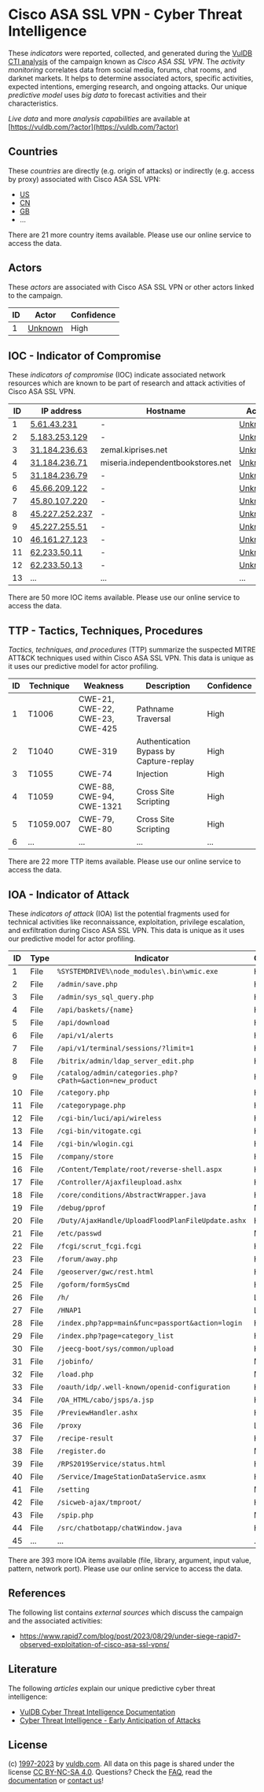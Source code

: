 # Cisco ASA SSL VPN - Cyber Threat Intelligence

These _indicators_ were reported, collected, and generated during the [VulDB CTI analysis](https://vuldb.com/?kb.cti) of the campaign known as _Cisco ASA SSL VPN_. The _activity monitoring_ correlates data from social media, forums, chat rooms, and darknet markets. It helps to determine associated actors, specific activities, expected intentions, emerging research, and ongoing attacks. Our unique _predictive model_ uses _big data_ to forecast activities and their characteristics.

_Live data_ and more _analysis capabilities_ are available at [https://vuldb.com/?actor](https://vuldb.com/?actor)

## Countries

These _countries_ are directly (e.g. origin of attacks) or indirectly (e.g. access by proxy) associated with Cisco ASA SSL VPN:

* [US](https://vuldb.com/?country.us)
* [CN](https://vuldb.com/?country.cn)
* [GB](https://vuldb.com/?country.gb)
* ...

There are 21 more country items available. Please use our online service to access the data.

## Actors

These _actors_ are associated with Cisco ASA SSL VPN or other actors linked to the campaign.

ID | Actor | Confidence
-- | ----- | ----------
1 | [Unknown](https://vuldb.com/?actor.unknown) | High

## IOC - Indicator of Compromise

These _indicators of compromise_ (IOC) indicate associated network resources which are known to be part of research and attack activities of Cisco ASA SSL VPN.

ID | IP address | Hostname | Actor | Confidence
-- | ---------- | -------- | ----- | ----------
1 | [5.61.43.231](https://vuldb.com/?ip.5.61.43.231) | - | [Unknown](https://vuldb.com/?actor.unknown) | High
2 | [5.183.253.129](https://vuldb.com/?ip.5.183.253.129) | - | [Unknown](https://vuldb.com/?actor.unknown) | High
3 | [31.184.236.63](https://vuldb.com/?ip.31.184.236.63) | zemal.kiprises.net | [Unknown](https://vuldb.com/?actor.unknown) | High
4 | [31.184.236.71](https://vuldb.com/?ip.31.184.236.71) | miseria.independentbookstores.net | [Unknown](https://vuldb.com/?actor.unknown) | High
5 | [31.184.236.79](https://vuldb.com/?ip.31.184.236.79) | - | [Unknown](https://vuldb.com/?actor.unknown) | High
6 | [45.66.209.122](https://vuldb.com/?ip.45.66.209.122) | - | [Unknown](https://vuldb.com/?actor.unknown) | High
7 | [45.80.107.220](https://vuldb.com/?ip.45.80.107.220) | - | [Unknown](https://vuldb.com/?actor.unknown) | High
8 | [45.227.252.237](https://vuldb.com/?ip.45.227.252.237) | - | [Unknown](https://vuldb.com/?actor.unknown) | High
9 | [45.227.255.51](https://vuldb.com/?ip.45.227.255.51) | - | [Unknown](https://vuldb.com/?actor.unknown) | High
10 | [46.161.27.123](https://vuldb.com/?ip.46.161.27.123) | - | [Unknown](https://vuldb.com/?actor.unknown) | High
11 | [62.233.50.11](https://vuldb.com/?ip.62.233.50.11) | - | [Unknown](https://vuldb.com/?actor.unknown) | High
12 | [62.233.50.13](https://vuldb.com/?ip.62.233.50.13) | - | [Unknown](https://vuldb.com/?actor.unknown) | High
13 | ... | ... | ... | ...

There are 50 more IOC items available. Please use our online service to access the data.

## TTP - Tactics, Techniques, Procedures

_Tactics, techniques, and procedures_ (TTP) summarize the suspected MITRE ATT&CK techniques used within Cisco ASA SSL VPN. This data is unique as it uses our predictive model for actor profiling.

ID | Technique | Weakness | Description | Confidence
-- | --------- | -------- | ----------- | ----------
1 | T1006 | CWE-21, CWE-22, CWE-23, CWE-425 | Pathname Traversal | High
2 | T1040 | CWE-319 | Authentication Bypass by Capture-replay | High
3 | T1055 | CWE-74 | Injection | High
4 | T1059 | CWE-88, CWE-94, CWE-1321 | Cross Site Scripting | High
5 | T1059.007 | CWE-79, CWE-80 | Cross Site Scripting | High
6 | ... | ... | ... | ...

There are 22 more TTP items available. Please use our online service to access the data.

## IOA - Indicator of Attack

These _indicators of attack_ (IOA) list the potential fragments used for technical activities like reconnaissance, exploitation, privilege escalation, and exfiltration during Cisco ASA SSL VPN. This data is unique as it uses our predictive model for actor profiling.

ID | Type | Indicator | Confidence
-- | ---- | --------- | ----------
1 | File | `%SYSTEMDRIVE%\node_modules\.bin\wmic.exe` | High
2 | File | `/admin/save.php` | High
3 | File | `/admin/sys_sql_query.php` | High
4 | File | `/api/baskets/{name}` | High
5 | File | `/api/download` | High
6 | File | `/api/v1/alerts` | High
7 | File | `/api/v1/terminal/sessions/?limit=1` | High
8 | File | `/bitrix/admin/ldap_server_edit.php` | High
9 | File | `/catalog/admin/categories.php?cPath=&action=new_product` | High
10 | File | `/category.php` | High
11 | File | `/categorypage.php` | High
12 | File | `/cgi-bin/luci/api/wireless` | High
13 | File | `/cgi-bin/vitogate.cgi` | High
14 | File | `/cgi-bin/wlogin.cgi` | High
15 | File | `/company/store` | High
16 | File | `/Content/Template/root/reverse-shell.aspx` | High
17 | File | `/Controller/Ajaxfileupload.ashx` | High
18 | File | `/core/conditions/AbstractWrapper.java` | High
19 | File | `/debug/pprof` | Medium
20 | File | `/Duty/AjaxHandle/UploadFloodPlanFileUpdate.ashx` | High
21 | File | `/etc/passwd` | Medium
22 | File | `/fcgi/scrut_fcgi.fcgi` | High
23 | File | `/forum/away.php` | High
24 | File | `/geoserver/gwc/rest.html` | High
25 | File | `/goform/formSysCmd` | High
26 | File | `/h/` | Low
27 | File | `/HNAP1` | Low
28 | File | `/index.php?app=main&func=passport&action=login` | High
29 | File | `/index.php?page=category_list` | High
30 | File | `/jeecg-boot/sys/common/upload` | High
31 | File | `/jobinfo/` | Medium
32 | File | `/load.php` | Medium
33 | File | `/oauth/idp/.well-known/openid-configuration` | High
34 | File | `/OA_HTML/cabo/jsps/a.jsp` | High
35 | File | `/PreviewHandler.ashx` | High
36 | File | `/proxy` | Low
37 | File | `/recipe-result` | High
38 | File | `/register.do` | Medium
39 | File | `/RPS2019Service/status.html` | High
40 | File | `/Service/ImageStationDataService.asmx` | High
41 | File | `/setting` | Medium
42 | File | `/sicweb-ajax/tmproot/` | High
43 | File | `/spip.php` | Medium
44 | File | `/src/chatbotapp/chatWindow.java` | High
45 | ... | ... | ...

There are 393 more IOA items available (file, library, argument, input value, pattern, network port). Please use our online service to access the data.

## References

The following list contains _external sources_ which discuss the campaign and the associated activities:

* https://www.rapid7.com/blog/post/2023/08/29/under-siege-rapid7-observed-exploitation-of-cisco-asa-ssl-vpns/

## Literature

The following _articles_ explain our unique predictive cyber threat intelligence:

* [VulDB Cyber Threat Intelligence Documentation](https://vuldb.com/?kb.cti)
* [Cyber Threat Intelligence - Early Anticipation of Attacks](https://www.scip.ch/en/?labs.20201022)

## License

(c) [1997-2023](https://vuldb.com/?kb.changelog) by [vuldb.com](https://vuldb.com/?kb.about). All data on this page is shared under the license [CC BY-NC-SA 4.0](https://creativecommons.org/licenses/by-nc-sa/4.0/). Questions? Check the [FAQ](https://vuldb.com/?kb.faq), read the [documentation](https://vuldb.com/?kb) or [contact us](https://vuldb.com/?contact)!
